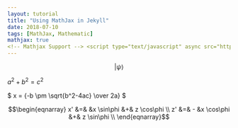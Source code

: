 ```yaml
---
layout: tutorial
title: "Using MathJax in Jekyll"
date: 2018-07-10
tags: [MathJax, Mathematic]
mathjax: true
<!-- Mathjax Support --> <script type="text/javascript" async src="https://cdn.mathjax.org/mathjax/latest/MathJax.js?config=TeX-MML-AM_CHTML"> </script>
---
```


$$|\psi\rangle$$

$a^2 + b^2 = c^2$

$ x = {-b \pm \sqrt{b^2-4ac} \over 2a} $

$$\begin{eqnarray}
x' &=& &x \sin\phi &+& z \cos\phi \\
z' &=& - &x \cos\phi &+& z \sin\phi \\
\end{eqnarray}$$